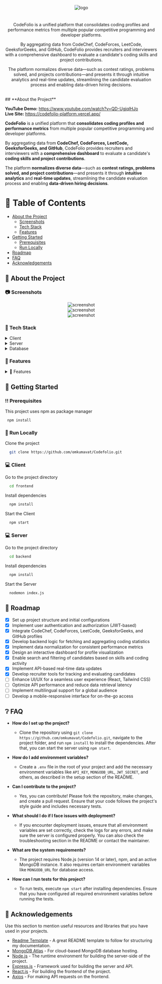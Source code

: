 <!--
Hey, thanks for using the awesome-readme-template template.  
If you have any enhancements, then fork this project and create a pull request 
or just open an issue with the label "enhancement".

Don't forget to give this project a star for additional support ;)
Maybe you can mention me or this repo in the acknowledgements too
-->
<div align="center">

  <img src="https://res.cloudinary.com/dtobcdrww/image/upload/v1740804824/Screenshot_2025-03-01_095641_he7yoo.png" alt="logo" width="auto" height="auto" />
  <h1></h1>
  <p>
CodeFolio is a unified platform that consolidates coding profiles and performance metrics from multiple popular competitive programming and developer platforms.  </p>
<p>By aggregating data from CodeChef, CodeForces, LeetCode, GeeksforGeeks, and GitHub, CodeFolio provides recruiters and interviewers with a comprehensive dashboard to evaluate a candidate's coding skills and project contributions.</p>
<p> The platform normalizes diverse data—such as contest ratings, problems solved, and projects contributions—and presents it through intuitive analytics and real-time updates, streamlining the candidate evaluation process and enabling data-driven hiring decisions.
</p>
   
</div>

<br />
## **About the Project**

**YouTube Demo:** https://www.youtube.com/watch?v=QD-UgjqlHJo  
**Live Site:** https://codefolio-platform.vercel.app/

**CodeFolio** is a unified platform that **consolidates coding profiles and performance metrics** from multiple popular competitive programming and developer platforms.

By aggregating data from **CodeChef, CodeForces, LeetCode, GeeksforGeeks, and GitHub**, CodeFolio provides recruiters and interviewers with a **comprehensive dashboard** to evaluate a candidate's **coding skills and project contributions**.

The platform **normalizes diverse data**—such as **contest ratings, problems solved, and project contributions**—and presents it through **intuitive analytics** and **real-time updates**, streamlining the candidate evaluation process and enabling **data-driven hiring decisions**.



<!-- Table of Contents -->
# :notebook_with_decorative_cover: Table of Contents

- [About the Project](#star2-about-the-project)
  * [Screenshots](#camera-screenshots)
  * [Tech Stack](#space_invader-tech-stack)
  * [Features](#dart-features)
- [Getting Started](#toolbox-getting-started)
  * [Prerequisites](#bangbang-prerequisites)
  * [Run Locally](#running-run-locally)
- [Roadmap](#compass-roadmap)
- [FAQ](#grey_question-faq)
- [Acknowledgements](#gem-acknowledgements)

  

<!-- About the Project -->
## :star2: About the Project


<!-- Screenshots -->
### :camera: Screenshots

<div align="center"> 
  <img src="https://res.cloudinary.com/dtobcdrww/image/upload/v1740805521/Screenshot_2025-03-01_101415_vafcux.png" alt="screenshot" />
</div>
<div align="center"> 
  <img src="https://res.cloudinary.com/dtobcdrww/image/upload/v1740805521/Screenshot_2025-03-01_101439_hgfxam.png" alt="screenshot" />
</div>
<div align="center"> 
  <img src="https://res.cloudinary.com/dtobcdrww/image/upload/v1740805522/Screenshot_2025-03-01_101515_gnxkdb.png" alt="screenshot" />
</div>


<!-- TechStack -->
### :space_invader: Tech Stack

<details>
  <summary>Client</summary>
  <ul>
    <li><a href="https://reactjs.org/">React.js</a></li>
    <li><a href="https://tailwindcss.com/">TailwindCSS</a></li>
    <li><a href="https://reactrouter.com/">React Router</a></li>
  </ul>
</details>

<details>
  <summary>Server</summary>
  <ul>
    <li><a href="https://nodejs.org/">Node.js</a></li>
    <li><a href="https://expressjs.com/">Express.js</a></li>
    <li><a href="https://www.npmjs.com/package/bcryptjs">bcrypt.js</a></li>
    <li><a href="https://www.npmjs.com/package/jsonwebtoken">jsonwebtoken</a></li>
    <li><a href="https://www.npmjs.com/package/puppeteers">Puppeteers</a></li>
     <li><a href="https://www.npmjs.com/package/jsdom">JSDom</a></li>
    <li><a href="https://www.npmjs.com/package/graphql">Graphql</a></li>
  </ul>
</details>

<details>
  <summary>Database</summary>
  <ul>
    <li><a href="https://www.mongodb.com/">MongoDB</a></li>
  </ul>
</details>


<!-- Features -->
### :dart: Features

<details>
  <summary>🎯 Features</summary>
  <ul>
    <li>📌 Unified Profile Aggregation: Consolidates coding profiles from CodeChef, CodeForces, LeetCode, GeeksforGeeks, and GitHub into a single dashboard.</li>
    <li>⚡ Comprehensive Analytics: Displays performance metrics such as contest ratings, problems solved, and contribution statistics.</li>
    <li>📊 Real-time Data Updates: Synchronizes data dynamically to provide up-to-date insights on candidate performance.</li>
    <li>🔍 Advanced Search & Filtering: Allows recruiters to quickly locate candidates based on specific skills and performance metrics.</li>
    <li>💡 Data Normalization: Harmonizes diverse metrics from different platforms for accurate and fair comparisons.</li>
    <li>🚀 Interactive Dashboard: Features customizable visualizations and reports for detailed candidate evaluation.</li>
    <li>🔄 Seamless Integration: Utilizes API integrations and web scraping for continuous, automated data collection.</li>
    <li>🛠️ Recruiter Tools: Provides actionable insights and tracking tools to support data-driven hiring decisions.</li>
  </ul>
</details>






<!-- Getting Started -->
## 	:toolbox: Getting Started

<!-- Prerequisites -->
### :bangbang: Prerequisites

This project uses npm as package manager

```bash
 npm install 
```

<!-- Run Locally -->
### :running: Run Locally


Clone the project

```bash
  git clone https://github.com/omkumavat/Codefolio.git
```
### :computer: Client

Go to the project directory

```bash
  cd frontend
```

Install dependencies

```bash
  npm install
```

Start the Client

```bash
  npm start
```

### :computer: Server

Go to the project directory

```bash
  cd backend
```

Install dependencies

```bash
  npm install
```

Start the Server

```bash
  nodemon index.js
```

<!-- Roadmap -->
## 🧭 Roadmap

* [x] Set up project structure and initial configurations  
* [x] Implement user authentication and authorization (JWT-based)  
* [x] Integrate CodeChef, CodeForces, LeetCode, GeeksforGeeks, and GitHub profiles  
* [x] Develop backend logic for fetching and aggregating coding statistics  
* [x] Implement data normalization for consistent performance metrics  
* [x] Design an interactive dashboard for profile visualization  
* [x] Enable search and filtering of candidates based on skills and coding activity  
* [x] Implement API-based real-time data updates  
* [x] Develop recruiter tools for tracking and evaluating candidates  
* [ ] Enhance UI/UX for a seamless user experience (React, Tailwind CSS)  
* [ ] Optimize API performance and reduce data retrieval latency  
* [ ] Implement multilingual support for a global audience  
* [ ] Develop a mobile-responsive interface for on-the-go access  

<!-- FAQ -->
## :grey_question: FAQ

- **How do I set up the project?**

  + Clone the repository using `git clone https://github.com/omkumavat/Codefolio.git`, navigate to the project folder, and run `npm install` to install the dependencies. After that, you can start the server using `npm start`.

- **How do I add environment variables?**

  + Create a `.env` file in the root of your project and add the necessary environment variables like `API_KEY`, `MONGODB_URL`, `JWT_SECRET`, and others, as described in the setup section of the README.

- **Can I contribute to the project?**

  + Yes, you can contribute! Please fork the repository, make changes, and create a pull request. Ensure that your code follows the project's style guide and includes necessary tests.

- **What should I do if I face issues with deployment?**

  + If you encounter deployment issues, ensure that all environment variables are set correctly, check the logs for any errors, and make sure the server is configured properly. You can also check the troubleshooting section in the README or contact the maintainer.

- **What are the system requirements?**

  + The project requires Node.js (version 14 or later), npm, and an active MongoDB instance. It also requires certain environment variables like `MONGODB_URL` for database access.

- **How can I run tests for this project?**

  + To run tests, execute `npm start` after installing dependencies. Ensure that you have configured all required environment variables before running the tests.


<!-- Acknowledgments -->
## :gem: Acknowledgements

Use this section to mention useful resources and libraries that you have used in your projects.

- [Readme Template](https://github.com/othneildrew/Best-README-Template) - A great README template to follow for structuring my documentation.
- [MongoDB Atlas](https://www.mongodb.com/cloud/atlas) - For cloud-based MongoDB database hosting.
- [Node.js](https://nodejs.org/en/) - The runtime environment for building the server-side of the project.
- [Express.js](https://expressjs.com/) - Framework used for building the server and API.
- [React.js](https://reactjs.org/) - For building the frontend of the project.
- [Axios](https://axios-http.com/) - For making API requests on the frontend.

